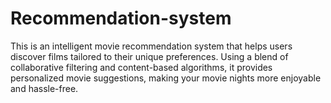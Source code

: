 # Recommendation-system
This is an intelligent movie recommendation system that helps users discover films tailored to their unique preferences. Using a blend of collaborative filtering and content-based algorithms, it provides personalized movie suggestions, making your movie nights more enjoyable and hassle-free.
